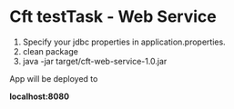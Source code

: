 # Cft testTask - Web Service

1. Specify your jdbc properties in application.properties. <br>
2. <maven> clean package<br>
3. java -jar target/cft-web-service-1.0.jar <br>

App will be deployed to

 <b>localhost:8080</b>